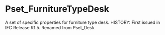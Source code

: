 # Pset_FurnitureTypeDesk

A set of specific properties for furniture type desk. HISTORY: First issued in IFC Release R1.5. Renamed from Pset_Desk
